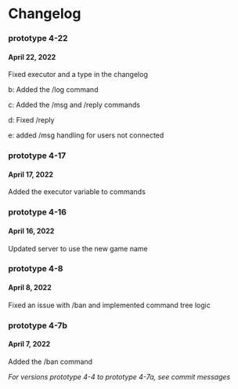 # Changelog

### prototype 4-22
#### April 22, 2022

Fixed executor and a type in the changelog

b: Added the /log command

c: Added the /msg and /reply commands

d: Fixed /reply

e: added /msg handling for users not connected

### prototype 4-17
#### April 17, 2022

Added the executor variable to commands

### prototype 4-16
#### April 16, 2022

Updated server to use the new game name

### prototype 4-8
#### April 8, 2022

Fixed an issue with /ban and implemented command tree logic

### prototype 4-7b
#### April 7, 2022

Added the /ban command

*For versions prototype 4-4 to prototype 4-7a, see commit messages*